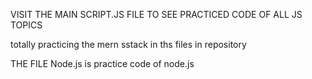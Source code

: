 VISIT THE MAIN SCRIPT.JS FILE TO SEE PRACTICED CODE OF ALL JS TOPICS

totally practicing the mern sstack in ths files in repository

THE FILE Node.js is practice code of node.js